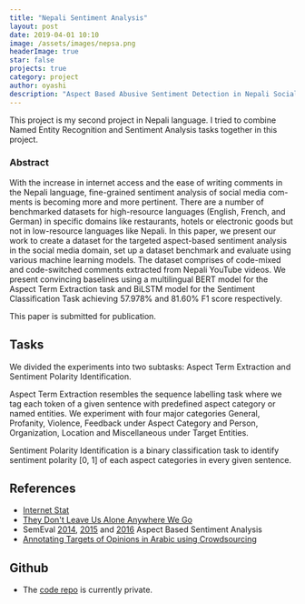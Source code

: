 ```yaml
---
title: "Nepali Sentiment Analysis"
layout: post
date: 2019-04-01 10:10
image: /assets/images/nepsa.png
headerImage: true
star: false
projects: true
category: project
author: oyashi
description: "Aspect Based Abusive Sentiment Detection in Nepali Social Media Texts"
---
```

This project is my second project in Nepali language. I tried to combine
Named Entity Recognition and Sentiment Analysis tasks together in this project.

### Abstract
With the increase in internet access and
the ease of writing comments in the Nepali language,
fine-grained sentiment analysis of social media com-
ments is becoming more and more pertinent. There are
a number of benchmarked datasets for high-resource
languages (English, French, and German) in specific
domains like restaurants, hotels or electronic goods but
not in low-resource languages like Nepali. In this paper,
we present our work to create a dataset for the targeted
aspect-based sentiment analysis in the social media
domain, set up a dataset benchmark and evaluate
using various machine learning models. The dataset
comprises of code-mixed and code-switched comments
extracted from Nepali YouTube videos. We present
convincing baselines using a multilingual BERT model
for the Aspect Term Extraction task and BiLSTM
model for the Sentiment Classification Task achieving
57.978% and 81.60% F1 score respectively.

This paper is submitted for publication.

## Tasks
We divided the experiments into two subtasks: Aspect Term Extraction and Sentiment Polarity Identification. 

Aspect Term Extraction resembles the sequence labelling task where we tag each token of a given sentence with 
predefined aspect category or named entities. We experiment with four major categories General, Profanity, Violence, Feedback under Aspect Category and Person, Organization, Location and Miscellaneous under Target Entities. 

Sentiment Polarity Identification is a binary classification task to identify sentiment polarity [0, 1] of each 
aspect categories in every given sentence.


## References
- [Internet Stat](https://www.Internetworldstats.com/stats3.htm#asia)
- [They Don't Leave Us Alone Anywhere We Go](https://research.google/pubs/pub47721/)
- SemEval [2014](http://alt.qcri.org/semeval2014/task4/index.php?id=data-and-tools), [2015](http://alt.qcri.org/semeval2015/task12/) and [2016](http://alt.qcri.org/semeval2016/task5/) Aspect Based Sentiment Analysis
- [Annotating Targets of Opinions in Arabic using Crowdsourcing](https://www.aclweb.org/anthology/W15-3210.pdf)


## Github
- The [code repo](https://github.com/oya163/nepali-sentiment-analysis) is currently private.



